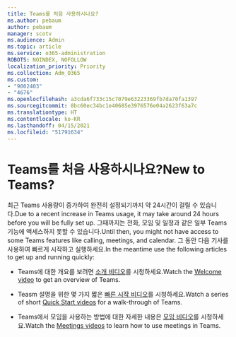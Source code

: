 ```yaml
---
title: Teams를 처음 사용하시나요?
ms.author: pebaum
author: pebaum
manager: scotv
ms.audience: Admin
ms.topic: article
ms.service: o365-administration
ROBOTS: NOINDEX, NOFOLLOW
localization_priority: Priority
ms.collection: Adm_O365
ms.custom:
- "9002403"
- "4676"
ms.openlocfilehash: a3cda6f733c15c7079e63223369fb7da70fa1397
ms.sourcegitcommit: 8bc60ec34bc1e40685e3976576e04a2623f63a7c
ms.translationtype: HT
ms.contentlocale: ko-KR
ms.lasthandoff: 04/15/2021
ms.locfileid: "51791634"
---
```

# <a name="new-to-teams"></a><span data-ttu-id="e9c47-102">Teams를 처음 사용하시나요?</span><span class="sxs-lookup"><span data-stu-id="e9c47-102">New to Teams?</span></span>

<span data-ttu-id="e9c47-103">최근 Teams 사용량이 증가하여 완전히 설정되기까지 약 24시간이 걸릴 수 있습니다.</span><span class="sxs-lookup"><span data-stu-id="e9c47-103">Due to a recent increase in Teams usage, it may take around 24 hours before you will be fully set up.</span></span> <span data-ttu-id="e9c47-104">그때까지는 전화, 모임 및 일정과 같은 일부 Teams 기능에 액세스하지 못할 수 있습니다.</span><span class="sxs-lookup"><span data-stu-id="e9c47-104">Until then, you might not have access to some Teams features like calling, meetings, and calendar.</span></span> <span data-ttu-id="e9c47-105">그 동안 다음 기사를 사용하여 빠르게 시작하고 실행하세요.</span><span class="sxs-lookup"><span data-stu-id="e9c47-105">In the meantime use the following articles to get up and running quickly:</span></span> 

- <span data-ttu-id="e9c47-106">Teams에 대한 개요를 보려면 [소개 비디오](https://support.office.com/article/welcome-to-microsoft-teams-b98d533f-118e-4bae-bf44-3df2470c2b12)를 시청하세요.</span><span class="sxs-lookup"><span data-stu-id="e9c47-106">Watch the [Welcome video](https://support.office.com/article/welcome-to-microsoft-teams-b98d533f-118e-4bae-bf44-3df2470c2b12) to get an overview of Teams.</span></span>

- <span data-ttu-id="e9c47-107">Teasm 설명을 위한 몇 가지 짧은 [빠른 시작 비디오](https://support.office.com/article/video-what-is-microsoft-teams-422bf3aa-9ae8-46f1-83a2-e65720e1a34d)를 시청하세요.</span><span class="sxs-lookup"><span data-stu-id="e9c47-107">Watch a series of short [Quick Start videos](https://support.office.com/article/video-what-is-microsoft-teams-422bf3aa-9ae8-46f1-83a2-e65720e1a34d) for a walk-through of Teams.</span></span>

- <span data-ttu-id="e9c47-108">Teams에서 모임을 사용하는 방법에 대한 자세한 내용은 [모임 비디오](https://support.office.com/article/join-a-teams-meeting-078e9868-f1aa-4414-8bb9-ee88e9236ee4)를 시청하세요.</span><span class="sxs-lookup"><span data-stu-id="e9c47-108">Watch the [Meetings videos](https://support.office.com/article/join-a-teams-meeting-078e9868-f1aa-4414-8bb9-ee88e9236ee4) to learn how to use meetings in Teams.</span></span>
